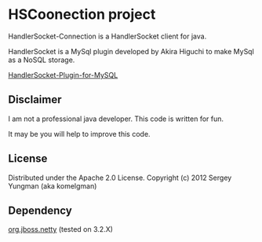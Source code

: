 HSCoonection project
====================
HandlerSocket-Connection is a HandlerSocket client for java.

HandlerSocket is a MySql plugin developed by Akira Higuchi to make MySql as a NoSQL storage.

[HandlerSocket-Plugin-for-MySQL](https://github.com/DeNADev/HandlerSocket-Plugin-for-MySQL)

Disclaimer
----------
I am not a professional java developer. This code is written for fun.

It may be you will help to improve this code.

License
-------
Distributed under the Apache 2.0 License. Copyright (c) 2012 Sergey Yungman (aka komelgman)

Dependency
----------
[org.jboss.netty](http://www.jboss.org/netty) (tested on 3.2.X)




